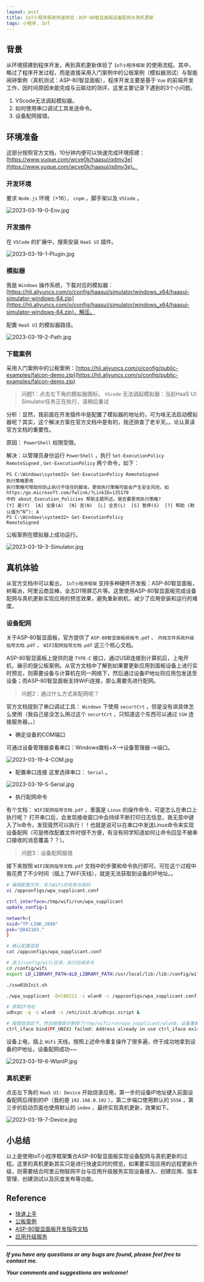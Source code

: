 ```yaml
---
layout: post
title: IoT小程序框架快速体验：ASP-80智显面板设备配网与真机更新
tags: 小程序, IoT
---
```


## 背景

从环境搭建到程序开发，再到真机更新体验了 `IoT小程序框架` 的使用流程。其中，略过了程序开发过程，而是直接采用入门案例中的公板案例（模拟器测试）与智能闹钟案例（真机测试：ASP-80智显面板），程序开发主要是基于 `Vue` 的前端开发工作，因时间原因未能完成与云联动的测评，这里主要记录下遇到的3个小问题。

1. VScode无法调起模拟器。
2. 如何使用串口调试工具发送命令。
3. 设备配网报错。

## 环境准备

这部分按照官方文档，10分钟内便可以快速完成环境搭建：[https://www.yuque.com/wcye0k/haasui/qdmv3e](https://www.yuque.com/wcye0k/haasui/qdmv3e)。

### 开发环境

要求 `Node.js` 环境（>16）， `cnpm` ，脚手架以及 `VSCode` 。

![2023-03-19-0-Env.jpg](https://github.com/heartsuit/heartsuit.github.io/raw/master/pictures/2023-03-19-0-Env.jpg)

### 开发插件

在 `VSCode` 的扩展中，搜索安装 `HaaS UI` 插件。

![2023-03-19-1-Plugin.jpg](https://github.com/heartsuit/heartsuit.github.io/raw/master/pictures/2023-03-19-1-Plugin.jpg)

### 模拟器

我是 `Windows` 操作系统，下载对应的模拟器：[https://hli.aliyuncs.com/o/config/haasui/simulator/windows_x64/haasui-simulator-windows-64.zip](https://hli.aliyuncs.com/o/config/haasui/simulator/windows_x64/haasui-simulator-windows-64.zip)，解压。

配置 `HaaS UI` 的模拟器路径。

![2023-03-19-2-Path.jpg](https://github.com/heartsuit/heartsuit.github.io/raw/master/pictures/2023-03-19-2-Path.jpg)

### 下载案例

采用入门案例中的公板案例：[https://hli.aliyuncs.com/o/config/public-examples/falcon-demo.zip](https://hli.aliyuncs.com/o/config/public-examples/falcon-demo.zip)

> 问题1：点击左下角的模拟器图标， `VScode` 无法调起模拟器：当前HaaS UI: Simulator任务正在执行，请稍后重试

分析：显然，我前面在开发插件中是配置了模拟器的地址的，可为啥无法启动模拟器呢？其实，这个解决方案在官方文档中是有的，我还排查了老半天。。论认真读官方文档的重要性。

原因： `PowerShell` 权限受限。

解决：以管理员身份运行 `PowerShell` ，执行 `Set-ExecutionPolicy RemoteSigned` , `Get-ExecutionPolicy` 两个命令，如下：

```
PS C:\Windows\system32> Set-ExecutionPolicy RemoteSigned
执行策略更改
执行策略可帮助你防止执行不信任的脚本。更改执行策略可能会产生安全风险，如 https:/go.microsoft.com/fwlink/?LinkID=135170
中的 about_Execution_Policies 帮助主题所述。是否要更改执行策略?
[Y] 是(Y)  [A] 全是(A)  [N] 否(N)  [L] 全否(L)  [S] 暂停(S)  [?] 帮助 (默认值为“N”): A
PS C:\Windows\system32> Get-ExecutionPolicy
RemoteSigned
```

公板案例在模拟器上成功运行。

![2023-03-19-3-Simulator.jpg](https://github.com/heartsuit/heartsuit.github.io/raw/master/pictures/2023-03-19-3-Simulator.jpg)

## 真机体验

从官方文档中可以看出， `IoT小程序框架` 支持多种硬件开发板：ASP-80智显面板，树莓派，阿里云商显棒，全志D1带屏芯片等。这里使用ASP-80智显面板完成设备配网与真机更新实现应用的预览效果，避免重新刷机，减少了应用安装和运行的难度。

### 设备配网

关于ASP-80智显面板，官方提供了 `ASP-80智显面板规格书.pdf` 、 `内核文件系统升级指导文档.pdf` 、 `WIFI配网指导文档.pdf` 这三个核心文档。

ASP-80智显面板上提供的是 `TYPE-C` 接口，通过USB连接到计算机后，上电开机，展示的是公板案例。从官方文档中了解到如果要更新应用到面板设备上进行实时预览，则需要设备与计算机在同一网络下，然后通过设备IP地址将应用包发送至设备；而ASP-80智显面板支持WiFi连接，那么需要先进行配网。

> 问题2：通过什么方式来配网呢？

官方文档提到了串口调试工具： `Windows` 下使用 `securtCrt` ，但是没有讲具体怎么使用（我自己是没怎么用过这个 `securtCrt` ，只知道这个东西可以通过 `SSH` 连接服务器。。）

* 确定设备的COM端口

可通过设备管理器查看串口：Windows徽标+X-->设备管理器-->端口。

![2023-03-19-4-COM.jpg](https://github.com/heartsuit/heartsuit.github.io/raw/master/pictures/2023-03-19-4-COM.jpg)

* 配置串口连接
这里选择串口： `Serial` 。

![2023-03-19-5-Serial.jpg](https://github.com/heartsuit/heartsuit.github.io/raw/master/pictures/2023-03-19-5-Serial.jpg)

* 执行配网命令

有个文档： `WIFI配网指导文档.pdf` ，里面是 `Linux` 的操作命令，可是怎么在串口上执行呢？
打开串口后，会发现接收窗口中会持续不断打印日志信息，我无意中键入了ls命令，发现竟然可以执行！！也就是说可以在串口中发送Linux命令来实现设备配网（可是修改配置文件时很不方便，有没有同学知道如何让命令回显不被串口接收的消息覆盖？？）。

> 问题3：设备配网报错

接下来按照 `WIFI配网指导文档.pdf` 文档中的步骤和命令执行即可。可在这个过程中我花费了不少时间（插上了WiFi天线），就是无法获取到设备的IP地址。。

```bash
# 编辑配置文件，写入WiFi的名称与密码
vi /appconfigs/wpa_supplicant.conf

ctrl_interface=/tmp/wifi/run/wpa_supplicant
update_config=1

network={
ssid="TP-LINK_2048"
psk="@842103."
}

# 确认配置信息
cat /appconfigs/wpa_supplicant.conf

# 进入/config/wifi目录，执行后续命令
cd /config/wifi
export LD_LIBRARY_PATH=$LD_LIBRARY_PATH:/usr/local/lib:/lib:/config/wifi

./ssw01bInit.sh

./wpa_supplicant -Dnl80211 -i wlan0 -c /appconfigs/wpa_supplicant.conf -d &

# 获取IP地址
udhcpc -q -i wlan0 -s /etc/init.d/udhcpc.script &
```

```bash
# 报错信息如下。然后根据提示删除了/tmp/wifi/run/wpa_supplicant/wlan0，设备重新上电
ctrl_iface bind(PF_UNIX) failed: Address already in use ctrl_iface exists and seems to be in use - cannot override it Delete '/tmp/wifi/run/wpa_supplicant/wlan0' manually if it is not used anymore Failed to initialize control interface '/tmp/wifi/run/wpa_supplicant'. You may have another wpa_supplicant process already running or the file was left by an unclean termination of wpa_supplicant in which case you will need to manually remove this file before starting wpa_supplicant again. 
```

设备上电，插上 `WiFi` 天线，按照上述命令重复操作了很多遍，终于成功地拿到设备的IP地址，设备配网成功~~

![2023-03-19-6-WlanIP.jpg](https://github.com/heartsuit/heartsuit.github.io/raw/master/pictures/2023-03-19-6-WlanIP.jpg)

### 真机更新

点击左下角的 `HaaS UI: Device` 开始烧录应用，第一步的设备IP地址键入前面设备配网后得到的IP（我的是 `192.168.0.102` ），第二步端口使用默认的 `5556` ，第三步的启动页面也使用默认的 `index` ，最终实现真机更新，效果如下。

![2023-03-19-7-Device.jpg](https://github.com/heartsuit/heartsuit.github.io/raw/master/pictures/2023-03-19-7-Device.jpg)

## 小总结

以上是使用IoT小程序框架集合ASP-80智显面板实现设备配网与真机更新的过程。这里的真机更新其实只是进行快速实时的预览，如果要实现应用的远程更新升级，则需要结合阿里云物联网平台与应用升级服务实现设备接入、创建应用、版本管理、创建测试以及灰度发布等功能。

## Reference

* [快速上手](https://www.yuque.com/wcye0k/haasui/qdmv3e)
* [公板案例](https://www.yuque.com/wcye0k/haasui/hgkkli)
* [ASP-80智显面板开发指导文档](https://www.yuque.com/wcye0k/haasui/lqwximddosvrr4yi#KD4mO)
* [应用升级服务](https://www.yuque.com/wcye0k/haasui/ral16o)

---

***If you have any questions or any bugs are found, please feel free to contact me.***

***Your comments and suggestions are welcome!***
